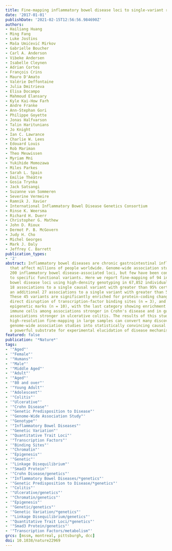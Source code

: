 ```yaml
---
title: Fine-mapping inflammatory bowel disease loci to single-variant resolution
date: '2017-01-01'
publishDate: '2021-02-15T12:56:56.984690Z'
authors:
- Hailiang Huang
- Ming Fang
- Luke Jostins
- Maša Umićević Mirkov
- Gabrielle Boucher
- Carl A. Anderson
- Vibeke Andersen
- Isabelle Cleynen
- Adrian Cortes
- François Crins
- Mauro D'Amato
- Valérie Deffontaine
- Julia Dmitrieva
- Elisa Docampo
- Mahmoud Elansary
- Kyle Kai-How Farh
- Andre Franke
- Ann-Stephan Gori
- Philippe Goyette
- Jonas Halfvarson
- Talin Haritunians
- Jo Knight
- Ian C. Lawrance
- Charlie W. Lees
- Edouard Louis
- Rob Mariman
- Theo Meuwissen
- Myriam Mni
- Yukihide Momozawa
- Miles Parkes
- Sarah L. Spain
- Emilie Théâtre
- Gosia Trynka
- Jack Satsangi
- Suzanne van Sommeren
- Severine Vermeire
- Ramnik J. Xavier
- International Inflammatory Bowel Disease Genetics Consortium
- Rinse K. Weersma
- Richard H. Duerr
- Christopher G. Mathew
- John D. Rioux
- Dermot P. B. McGovern
- Judy H. Cho
- Michel Georges
- Mark J. Daly
- Jeffrey C. Barrett
publication_types:
- '2'
abstract: Inflammatory bowel diseases are chronic gastrointestinal inflammatory disorders
  that affect millions of people worldwide. Genome-wide association studies have identified
  200 inflammatory bowel disease-associated loci, but few have been conclusively resolved
  to specific functional variants. Here we report fine-mapping of 94 inflammatory
  bowel disease loci using high-density genotyping in 67,852 individuals. We pinpoint
  18 associations to a single causal variant with greater than 95% certainty, and
  an additional 27 associations to a single variant with greater than 50% certainty.
  These 45 variants are significantly enriched for protein-coding changes (n = 13),
  direct disruption of transcription-factor binding sites (n = 3), and tissue-specific
  epigenetic marks (n = 10), with the last category showing enrichment in specific
  immune cells among associations stronger in Crohn's disease and in gut mucosa among
  associations stronger in ulcerative colitis. The results of this study suggest that
  high-resolution fine-mapping in large samples can convert many discoveries from
  genome-wide association studies into statistically convincing causal variants, providing
  a powerful substrate for experimental elucidation of disease mechanisms.
featured: false
publication: '*Nature*'
tags:
- '"Aged"'
- '"Female"'
- '"Humans"'
- '"Male"'
- '"Middle Aged"'
- '"Adult"'
- '"Aged"'
- '"80 and over"'
- '"Young Adult"'
- '"Adolescent"'
- '"Colitis"'
- '"Ulcerative"'
- '"Crohn Disease"'
- '"Genetic Predisposition to Disease"'
- '"Genome-Wide Association Study"'
- '"Genotype"'
- '"Inflammatory Bowel Diseases"'
- '"Genetic Variation"'
- '"Quantitative Trait Loci"'
- '"Transcription Factors"'
- '"Binding Sites"'
- '"Chromatin"'
- '"Epigenesis"'
- '"Genetic"'
- '"Linkage Disequilibrium"'
- '"Smad3 Protein"'
- '"Crohn Disease/genetics"'
- '"Inflammatory Bowel Diseases/*genetics"'
- '"Genetic Predisposition to Disease/*genetics"'
- '"Colitis"'
- '"Ulcerative/genetics"'
- '"Chromatin/genetics"'
- '"Epigenesis"'
- '"Genetic/genetics"'
- '"Genetic Variation/*genetics"'
- '"Linkage Disequilibrium/genetics"'
- '"Quantitative Trait Loci/*genetics"'
- '"Smad3 Protein/genetics"'
- '"Transcription Factors/metabolism"'
grcs: [mssm, montreal, pittsburgh, dcc]
doi: 10.1038/nature22969
---
```


